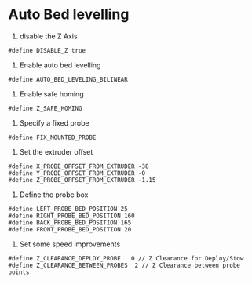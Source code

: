 # Auto Bed levelling
1. disable the Z Axis
```
#define DISABLE_Z true
```
1. Enable auto bed levelling
```
#define AUTO_BED_LEVELING_BILINEAR
```
1. Enable safe homing
```
#define Z_SAFE_HOMING
```
1. Specify a fixed probe
```
#define FIX_MOUNTED_PROBE
```
1. Set the extruder offset
```
#define X_PROBE_OFFSET_FROM_EXTRUDER -38
#define Y_PROBE_OFFSET_FROM_EXTRUDER -0
#define Z_PROBE_OFFSET_FROM_EXTRUDER -1.15
```
1. Define the probe box
```
#define LEFT_PROBE_BED_POSITION 25
#define RIGHT_PROBE_BED_POSITION 160
#define BACK_PROBE_BED_POSITION 165
#define FRONT_PROBE_BED_POSITION 20
```
1. Set some speed improvements
```
#define Z_CLEARANCE_DEPLOY_PROBE   0 // Z Clearance for Deploy/Stow
#define Z_CLEARANCE_BETWEEN_PROBES  2 // Z Clearance between probe points
```

